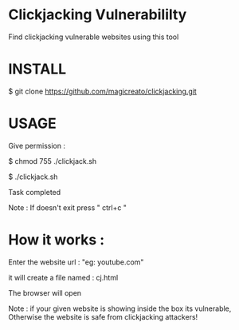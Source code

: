 # Clickjacking Vulnerabililty

Find clickjacking vulnerable websites using this tool

# INSTALL

$ git clone https://github.com/magicreato/clickjacking.git

# USAGE

Give permission : 

$ chmod 755 ./clickjack.sh

$ ./clickjack.sh

Task completed

Note : If doesn't exit press " ctrl+c "

# How it works :

Enter the website url : "eg: youtube.com"

it will create a file named : cj.html

The browser will open

Note : if your given website is showing inside the box its vulnerable, Otherwise the website is safe from clickjacking attackers!
